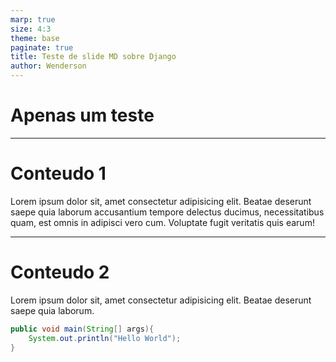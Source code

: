 ```yaml
---
marp: true
size: 4:3
theme: base
paginate: true
title: Teste de slide MD sobre Django
author: Wenderson
---
```


# Apenas um teste

---
# Conteudo 1
Lorem ipsum dolor sit, amet consectetur adipisicing elit. Beatae deserunt saepe quia laborum accusantium tempore delectus ducimus, necessitatibus quam, est omnis in adipisci vero cum. Voluptate fugit veritatis quis earum!

---
# Conteudo 2
Lorem ipsum dolor sit, amet consectetur adipisicing elit. Beatae deserunt saepe quia laborum.

```java
public void main(String[] args){
    System.out.println("Hello World");
}
```
